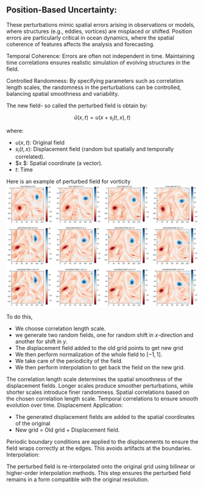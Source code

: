 ## Position-Based Uncertainty:

These perturbations mimic spatial errors arising in observations or models, where structures (e.g., eddies, vortices) are misplaced or shifted.
Position errors are particularly critical in ocean dynamics, where the spatial coherence of features affects the analysis and forecasting.

Temporal Coherence:
Errors are often not independent in time. Maintaining time correlations ensures realistic simulation of evolving structures in the field.

Controlled Randomness:
By specifying parameters such as correlation length scales, the randomness in the perturbations can be controlled, balancing spatial smoothness and variability.


The new field- so called the perturbed field is obtain by:

$$
\hat u\left( x, t \right)= u \left(x + s_i (t, x), t\right)
$$

where:

* $u \left(x,t\right)$: Original field
* $s_i(t,x)$: Displacement field (random but spatially and temporally correlated).
* $x $: Spatial coordinate (a vector).
* $t$: Time

Here is an example of perturbed field for vorticity 
![Perturbed Field Example](vorticity-ptb.png)

To do this, 

* We choose correlation length scale. 
* we generate two random fields, one for random shift in $x$-direction and another for shift in $y$.
* The displacement field added to the old grid points to get new grid 
* We then perform normalization of the whole field to $[-1,1]$.
* We take care of the periodicity of the field.
* We then perform interpolation to get back the field on the new grid.

The correlation length scale determines the spatial smoothness of the displacement fields. Longer scales produce smoother perturbations, while shorter scales introduce finer randomness. Spatial correlations based on the chosen correlation length scale.
Temporal correlations to ensure smooth evolution over time.
Displacement Application:

* The generated displacement fields are added to the spatial coordinates of the original 
* New grid $=$ Old grid $+$ Displacement field.

Periodic boundary conditions are applied to the displacements to ensure the field wraps correctly at the edges. This avoids artifacts at the boundaries.
Interpolation:

The perturbed field is re-interpolated onto the original grid using bilinear or higher-order interpolation methods. This step ensures the perturbed field remains in a form compatible with the original resolution.

